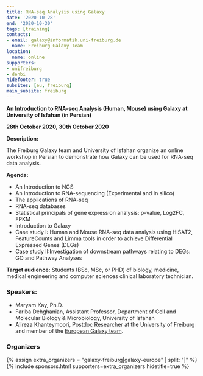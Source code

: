 ```yaml
---
title: RNA-seq Analysis using Galaxy
date: '2020-10-28'
end: '2020-10-30'
tags: [training]
contacts:
- email: galaxy@informatik.uni-freiburg.de
  name: Freiburg Galaxy Team
location:
  name: online
supporters:
- unifreiburg
- denbi
hidefooter: true
subsites: [eu, freiburg]
main_subsite: freiburg
---
```



**An Introduction to RNA-seq Analysis (Human, Mouse) using Galaxy at University of Isfahan (in Persian)**

**28th October 2020, 30th October 2020** 

**Description:**

The Freiburg Galaxy team and University of Isfahan organize an online workshop in Persian to demonstrate how Galaxy can be used for RNA-seq data analysis.

**Agenda:**

* An Introduction to NGS
* An Introduction to RNA-sequencing (Experimental and In silico)
* The applications of RNA-seq
* RNA-seq databases
* Statistical principals of gene expression analysis: p-value, Log2FC, FPKM
* Introduction to Galaxy
* Case study I: Human and Mouse RNA-seq data analysis using HISAT2, FeatureCounts and Limma tools in order to achieve Differential Expressed Genes (DEGs)
* Case study II:Investigation of downstream pathways relating to DEGs: GO and Pathway Analyses

**Target audience:**
Students (BSc, MSc, or PHD) of biology, medicine, medical engineering and computer sciences clinical laboratory technician.


### Speakers:

* Maryam Kay, Ph.D. 
* Fariba Dehghanian, Assistant Professor, Department of Cell and Molecular Biology & Microbiology, University of Isfahan
* Alireza Khanteymoori, Postdoc Researcher at the University of Freiburg and member of the [European Galaxy team](https://usegalaxy-eu.github.io/freiburg/people).


### Organizers

{% assign extra_organizers =  "galaxy-freiburg|galaxy-europe" | split: "|"  %}
{% include sponsors.html supporters=extra_organizers hidetitle=true %}

